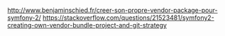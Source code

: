 http://www.benjaminschied.fr/creer-son-propre-vendor-package-pour-symfony-2/
https://stackoverflow.com/questions/21523481/symfony2-creating-own-vendor-bundle-project-and-git-strategy